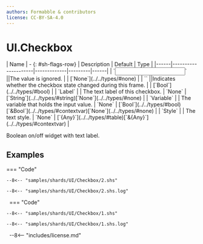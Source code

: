 ```yaml
---
authors: Formabble & contributors
license: CC-BY-SA-4.0
---
```



# UI.Checkbox

<div class="sh-parameters" markdown="1">
| Name | - {: #sh-flags-row} | Description | Default | Type |
|------|---------------------|-------------|---------|------|
| `<input>` ||The value is ignored. | | [`None`](../../types/#none) |
| `<output>` ||Indicates whether the checkbox state changed during this frame. | | [`Bool`](../../types/#bool) |
| `Label` |  | The text label of this checkbox. | `None` | [`String`](../../types/#string)[`None`](../../types/#none) |
| `Variable` |  | The variable that holds the input value. | `None` | [`Bool`](../../types/#bool)[`&Bool`](../../types/#contextvar)[`None`](../../types/#none) |
| `Style` |  | The text style. | `None` | [`{Any}`](../../types/#table)[`&{Any}`](../../types/#contextvar) |

</div>

Boolean on/off widget with text label.

## Examples

=== "Code"

  ```x86asm linenums="1"
  --8<-- "samples/shards/UI/Checkbox/2.shs"
  ```

  ```
  --8<-- "samples/shards/UI/Checkbox/2.shs.log"
  ```
&nbsp;
=== "Code"

  ```x86asm linenums="1"
  --8<-- "samples/shards/UI/Checkbox/1.shs"
  ```

  ```
  --8<-- "samples/shards/UI/Checkbox/1.shs.log"
  ```
&nbsp;
--8<-- "includes/license.md"

